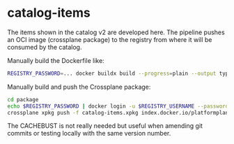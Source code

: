 # catalog-items

The items shown in the catalog v2 are developed here. The pipeline pushes an OCI image (crossplane package) to the registry from where it will be consumed by the catalog. 

Manually build the Dockerfile like:
```bash
REGISTRY_PASSWORD=... docker buildx build --progress=plain --output type=local,dest=. --secret id=registry-password,env=REGISTRY_PASSWORD --build-arg DOCKER_REGISTRY=index.docker.io --build-arg DOCKER_USERNAME=... --build-arg IMAGE_VERSION=0.0.1 --build-arg CACHEBUST=$(date +%s) --build-arg REGISTRY_IMAGE=index.docker.io/platformplane/platform-catalog .
```

Manually build and push the Crossplane package:
```bash
cd package
echo $REGISTRY_PASSWORD | docker login -u $REGISTRY_USERNAME --password-stdin
crossplane xpkg push -f catalog-items.xpkg index.docker.io/platformplane/platform-catalog:0.0.1
```

The CACHEBUST is not really needed but useful when amending git commits or testing locally with the same version number.
